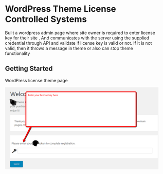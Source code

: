 # WordPress Theme License Controlled Systems
Built a wordpress admin page where site owner is required to enter license key for their site , And communicates with the server using the supplied credential through API and validate if license key is valid or not. If it is not valid, then it throws a message in theme or also can stop theme functionality

<h2>Getting Started</h2>

 <span>WordPress license theme page</span>
 
![alt text](https://github.com/zeeshanweb/work_sample/blob/master/image1.png?raw=true)

